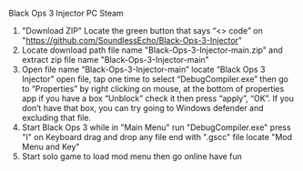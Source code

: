 Black Ops 3 Injector PC Steam
1) "Download ZIP" Locate the green button that says “<> code” on "https://github.com/SoundlessEcho/Black-Ops-3-Injector"
2)  Locate download path file name "Black-Ops-3-Injector-main.zip" and extract zip file name "Black-Ops-3-Injector-main"
3)  Open file name “Black-Ops-3-Injector-main” locate “Black Ops 3 Injector” open file,  tap one time to select “DebugCompiler.exe” then go to “Properties” by right clicking on mouse, at the bottom of properties app if you have a box “Unblock” check it then press “apply”, “OK”. If you don’t have that box, you can try going to Windows defender and excluding that file.
4) Start Black Ops 3 while in "Main Menu" run "DebugCompiler.exe" press "I" on Keyboard drag and drop any file end with ".gscc" file locate "Mod Menu and Key"
5) Start solo game to load mod menu then go online have fun
